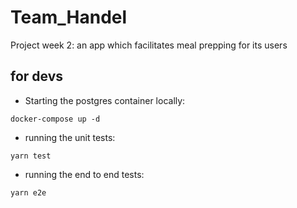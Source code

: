 # Team_Handel
Project week 2: an app which facilitates meal prepping for its users

## for devs
- Starting the postgres container locally:
```
docker-compose up -d
```
- running the unit tests:
```
yarn test
```
- running the end to end tests:
```
yarn e2e
```

